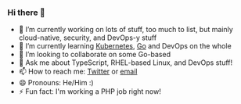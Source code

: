 ### Hi there 👋

- 🔭 I’m currently working on lots of stuff, too much to list, but mainly cloud-native, security, and DevOps-y stuff
- 🌱 I’m currently learning [Kubernetes](http://kubernetes.io/), [Go](https://go.dev) and DevOps on the whole
- 👯 I’m looking to collaborate on some Go-based
- 💬 Ask me about TypeScript, RHEL-based Linux, and DevOps stuff!
- 📫 How to reach me: [Twitter](https://twitter.com/hbjydev) or [email](mailto:hayden@hbjy.dev)
- 😄 Pronouns: He/Him :)
- ⚡ Fun fact: I'm working a PHP job right now!
